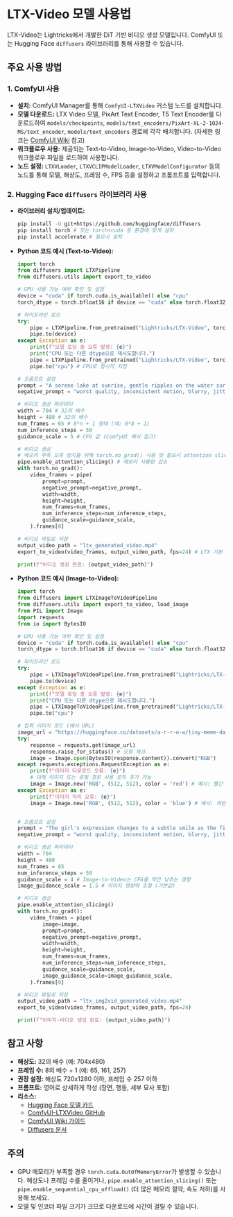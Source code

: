 # LTX-Video 모델 사용법

LTX-Video는 Lightricks에서 개발한 DiT 기반 비디오 생성 모델입니다. ComfyUI 또는 Hugging Face `diffusers` 라이브러리를 통해 사용할 수 있습니다.

## 주요 사용 방법

### 1. ComfyUI 사용

-   **설치:** ComfyUI Manager를 통해 `ComfyUI-LTXVideo` 커스텀 노드를 설치합니다.
-   **모델 다운로드:** LTX Video 모델, PixArt Text Encoder, T5 Text Encoder를 다운로드하여 `models/checkpoints`, `models/text_encoders/PixArt-XL-2-1024-MS/text_encoder`, `models/text_encoders` 경로에 각각 배치합니다. (자세한 링크는 [ComfyUI Wiki](https://comfyui-wiki.com/en/tutorial/advanced/ltx-video-workflow-step-by-step-guide) 참고)
-   **워크플로우 사용:** 제공되는 Text-to-Video, Image-to-Video, Video-to-Video 워크플로우 파일을 로드하여 사용합니다.
-   **노드 설정:** `LTXVLoader`, `LTXVCLIPModelLoader`, `LTXVModelConfigurator` 등의 노드를 통해 모델, 해상도, 프레임 수, FPS 등을 설정하고 프롬프트를 입력합니다.

### 2. Hugging Face `diffusers` 라이브러리 사용

-   **라이브러리 설치/업데이트:**
    ```bash
    pip install -U git+https://github.com/huggingface/diffusers
    pip install torch # 또는 torch+cuda 등 환경에 맞게 설치
    pip install accelerate # 필요시 설치
    ```
-   **Python 코드 예시 (Text-to-Video):**

    ```python
    import torch
    from diffusers import LTXPipeline
    from diffusers.utils import export_to_video

    # GPU 사용 가능 여부 확인 및 설정
    device = "cuda" if torch.cuda.is_available() else "cpu"
    torch_dtype = torch.bfloat16 if device == "cuda" else torch.float32 # bfloat16은 CUDA에서 더 효율적

    # 파이프라인 로드
    try:
        pipe = LTXPipeline.from_pretrained("Lightricks/LTX-Video", torch_dtype=torch_dtype)
        pipe.to(device)
    except Exception as e:
        print(f"모델 로딩 중 오류 발생: {e}")
        print("CPU 또는 다른 dtype으로 재시도합니다.")
        pipe = LTXPipeline.from_pretrained("Lightricks/LTX-Video", torch_dtype=torch.float32)
        pipe.to("cpu") # CPU로 명시적 지정

    # 프롬프트 설정
    prompt = "A serene lake at sunrise, gentle ripples on the water surface, morning mist slowly rising, birds flying across the golden sky"
    negative_prompt = "worst quality, inconsistent motion, blurry, jittery, distorted, watermarks"

    # 비디오 생성 파라미터
    width = 704 # 32의 배수
    height = 480 # 32의 배수
    num_frames = 65 # 8*n + 1 형태 (예: 8*8 + 1)
    num_inference_steps = 50
    guidance_scale = 5 # CFG 값 (ComfyUI 예시 참고)

    # 비디오 생성
    # 메모리 부족 오류 방지를 위해 torch.no_grad() 사용 및 필요시 attention slicing 활성화
    pipe.enable_attention_slicing() # 메모리 사용량 감소
    with torch.no_grad():
        video_frames = pipe(
            prompt=prompt,
            negative_prompt=negative_prompt,
            width=width,
            height=height,
            num_frames=num_frames,
            num_inference_steps=num_inference_steps,
            guidance_scale=guidance_scale,
        ).frames[0]

    # 비디오 파일로 저장
    output_video_path = "ltx_generated_video.mp4"
    export_to_video(video_frames, output_video_path, fps=24) # LTX 기본 FPS는 24

    print(f"비디오 생성 완료: {output_video_path}")
    ```

-   **Python 코드 예시 (Image-to-Video):**

    ```python
    import torch
    from diffusers import LTXImageToVideoPipeline
    from diffusers.utils import export_to_video, load_image
    from PIL import Image
    import requests
    from io import BytesIO

    # GPU 사용 가능 여부 확인 및 설정
    device = "cuda" if torch.cuda.is_available() else "cpu"
    torch_dtype = torch.bfloat16 if device == "cuda" else torch.float32

    # 파이프라인 로드
    try:
        pipe = LTXImageToVideoPipeline.from_pretrained("Lightricks/LTX-Video", torch_dtype=torch_dtype)
        pipe.to(device)
    except Exception as e:
        print(f"모델 로딩 중 오류 발생: {e}")
        print("CPU 또는 다른 dtype으로 재시도합니다.")
        pipe = LTXImageToVideoPipeline.from_pretrained("Lightricks/LTX-Video", torch_dtype=torch.float32)
        pipe.to("cpu")

    # 입력 이미지 로드 (예시 URL)
    image_url = "https://huggingface.co/datasets/a-r-r-o-w/tiny-meme-dataset-captioned/resolve/main/images/8.png"
    try:
        response = requests.get(image_url)
        response.raise_for_status() # 오류 체크
        image = Image.open(BytesIO(response.content)).convert("RGB")
    except requests.exceptions.RequestException as e:
        print(f"이미지 다운로드 오류: {e}")
        # 대체 이미지 또는 로컬 경로 사용 로직 추가 가능
        image = Image.new('RGB', (512, 512), color = 'red') # 예시: 빨간 이미지 생성
    except Exception as e:
        print(f"이미지 처리 오류: {e}")
        image = Image.new('RGB', (512, 512), color = 'blue') # 예시: 파란 이미지 생성


    # 프롬프트 설정
    prompt = "The girl's expression changes to a subtle smile as the fire behind her seems to calm down slightly."
    negative_prompt = "worst quality, inconsistent motion, blurry, jittery, distorted"

    # 비디오 생성 파라미터
    width = 704
    height = 480
    num_frames = 65
    num_inference_steps = 50
    guidance_scale = 4 # Image-to-Video는 CFG를 약간 낮추는 경향
    image_guidance_scale = 1.5 # 이미지 영향력 조절 (기본값)

    # 비디오 생성
    pipe.enable_attention_slicing()
    with torch.no_grad():
        video_frames = pipe(
            image=image,
            prompt=prompt,
            negative_prompt=negative_prompt,
            width=width,
            height=height,
            num_frames=num_frames,
            num_inference_steps=num_inference_steps,
            guidance_scale=guidance_scale,
            image_guidance_scale=image_guidance_scale,
        ).frames[0]

    # 비디오 파일로 저장
    output_video_path = "ltx_img2vid_generated_video.mp4"
    export_to_video(video_frames, output_video_path, fps=24)

    print(f"이미지-비디오 생성 완료: {output_video_path}")

    ```

## 참고 사항

-   **해상도:** 32의 배수 (예: 704x480)
-   **프레임 수:** 8의 배수 + 1 (예: 65, 161, 257)
-   **권장 설정:** 해상도 720x1280 이하, 프레임 수 257 이하
-   **프롬프트:** 영어로 상세하게 작성 (장면, 행동, 세부 묘사 포함)
-   **리소스:**
    -   [Hugging Face 모델 카드](https://huggingface.co/Lightricks/LTX-Video)
    -   [ComfyUI-LTXVideo GitHub](https://github.com/Lightricks/ComfyUI-LTXVideo)
    -   [ComfyUI Wiki 가이드](https://comfyui-wiki.com/en/tutorial/advanced/ltx-video-workflow-step-by-step-guide)
    -   [Diffusers 문서](https://huggingface.co/docs/diffusers/main/en/api/pipelines/ltx)

## 주의

-   GPU 메모리가 부족할 경우 `torch.cuda.OutOfMemoryError`가 발생할 수 있습니다. 해상도나 프레임 수를 줄이거나, `pipe.enable_attention_slicing()` 또는 `pipe.enable_sequential_cpu_offload()` (더 많은 메모리 절약, 속도 저하)를 사용해 보세요.
-   모델 및 인코더 파일 크기가 크므로 다운로드에 시간이 걸릴 수 있습니다. 